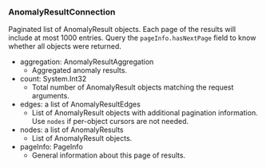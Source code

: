 ### AnomalyResultConnection
Paginated list of AnomalyResult objects. Each page of the results will include at most 1000 entries. Query the `pageInfo.hasNextPage` field to know whether all objects were returned.

- aggregation: AnomalyResultAggregation
  - Aggregated anomaly results.
- count: System.Int32
  - Total number of AnomalyResult objects matching the request arguments.
- edges: a list of AnomalyResultEdges
  - List of AnomalyResult objects with additional pagination information. Use `nodes` if per-object cursors are not needed.
- nodes: a list of AnomalyResults
  - List of AnomalyResult objects.
- pageInfo: PageInfo
  - General information about this page of results.
